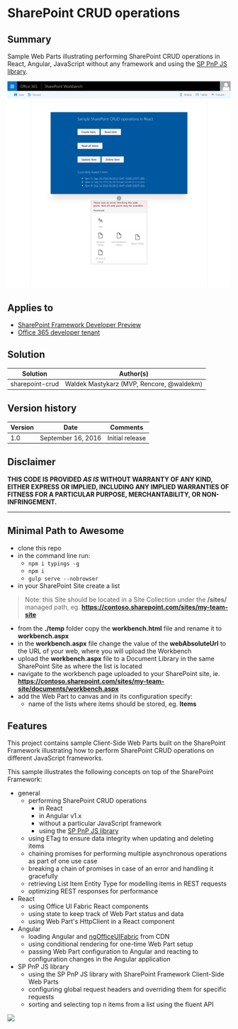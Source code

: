 # SharePoint CRUD operations

## Summary

Sample Web Parts illustrating performing SharePoint CRUD operations in React, Angular, JavaScript without any framework and using the [SP PnP JS library](https://github.com/OfficeDev/PnP-JS-Core).

![Sample To do SharePoint Framework Client-Side Web Part built using Angular and ngOfficeUIFabric](./assets/preview.png)

## Applies to

* [SharePoint Framework Developer Preview](http://dev.office.com/sharepoint/docs/spfx/sharepoint-framework-overview)
* [Office 365 developer tenant](http://dev.office.com/sharepoint/docs/spfx/set-up-your-developer-tenant)

## Solution

Solution|Author(s)
--------|---------
sharepoint-crud|Waldek Mastykarz (MVP, Rencore, @waldekm)

## Version history

Version|Date|Comments
-------|----|--------
1.0|September 16, 2016|Initial release

## Disclaimer
**THIS CODE IS PROVIDED *AS IS* WITHOUT WARRANTY OF ANY KIND, EITHER EXPRESS OR IMPLIED, INCLUDING ANY IMPLIED WARRANTIES OF FITNESS FOR A PARTICULAR PURPOSE, MERCHANTABILITY, OR NON-INFRINGEMENT.**

---

## Minimal Path to Awesome

- clone this repo
- in the command line run:
  - `npm i typings -g`
  - `npm i`
  - `gulp serve --nobrowser`
- in your SharePoint Site create a list

> Note: this Site should be located in a Site Collection under the **/sites/** managed path, eg. **https://contoso.sharepoint.com/sites/my-team-site**

- from the **./temp** folder copy the **workbench.html** file and rename it to **workbench.aspx**
- in the **workbench.aspx** file change the value of the **webAbsoluteUrl** to the URL of your web, where you will upload the Workbench
- upload the **workbench.aspx** file to a Document Library in the same SharePoint Site as where the list is located
- navigate to the workbench page uploaded to your SharePoint site, ie. **https://contoso.sharepoint.com/sites/my-team-site/documents/workbench.aspx**
- add the Web Part to canvas and in its configuration specify:
  - name of the lists where items should be stored, eg. **Items**

## Features

This project contains sample Client-Side Web Parts built on the SharePoint Framework illustrating how to perform SharePoint CRUD operations on different JavaScript frameworks.

This sample illustrates the following concepts on top of the SharePoint Framework:

- general
  - performing SharePoint CRUD operations
    - in React
    - in Angular v1.x
    - without a particular JavaScript framework
    - using the [SP PnP JS library](https://github.com/OfficeDev/PnP-JS-Core)
  - using ETag to ensure data integrity when updating and deleting items
  - chaining promises for performing multiple asynchronous operations as part of one use case
  - breaking a chain of promises in case of an error and handling it gracefully
  - retrieving List Item Entity Type for modelling items in REST requests
  - optimizing REST responses for performance
- React
  - using Office UI Fabric React components
  - using state to keep track of Web Part status and data
  - using Web Part's HttpClient in a React component
- Angular
  - loading Angular and [ngOfficeUIFabric](http://ngofficeuifabric.com) from CDN
  - using conditional rendering for one-time Web Part setup
  - passing Web Part configuration to Angular and reacting to configuration changes in the Angular application
- SP PnP JS library
  - using the SP PnP JS library with SharePoint Framework Client-Side Web Parts
  - configuring global request headers and overriding them for specific requests
  - sorting and selecting top n items from a list using the fluent API

<img src="https://telemetry.sharepointpnp.com/sp-dev-fx-webparts/samples/sharepoint-crud" />
